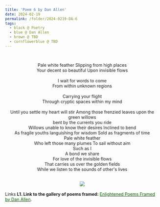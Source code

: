 ```yaml
---
title: 'Poem 6 by Dan Allen'
date: 2024-02-19
permalink: /folder/2024-0219-DA-6
tags:
  - black @ Poetry
  - blue @ Dan Allen
  - brown @ TBD
  - cornflowerblue @ TBD
---
```


<br>

<p align="center">
Pale white feather Slipping from high places<br>
Your decent so beautiful Upon invisible flows<br>
<br>
I wait for words to come<br>
From within unknown regions<br>
<br>
Carrying your flight<br>
Through cryptic spaces within my mind<br>
<br>
Until you settle my heart will stir Among those frenzied leaves upon the green willows<br>
bent by the currents you ride<br>
Willows unable to know their desires Inclined to bend<br>
As fragile youths languishing for wisdom Sold as fragments of time<br>
Pale white feather<br>
Who left those many plumes To sail without aim<br>
Such as I<br>
A bond we share<br>
For love of the invisible flows<br>
That carries us over the golden fields<br>
While we listen to the sounds of other's lives<br>
</p>

<br>

<div style="text-align: center"><img src="https://pub-419291371d4c44a1b438e7d5a9e4e904.r2.dev/Poem_6_by_Dan_Allen.jpeg" /></div>

<br>

<wave-list>
<list-title color="DarkSeaGreen" width="25">Links</list-title>
  <list-item color="BlanchedAlmond"  width="285"><b> L1. Link to the gallery of poems framed:</b> <a href="https://imageevent.com/sahaja/art/enlightenedpoemsframedbydanallen"><font color="DarkGreen">Enlightened Poems Framed by Dan Allen</font></a>. </list-item>
</wave-list>